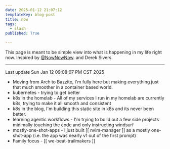 ```yaml
---
date: 2025-01-12 21:07:12
templateKey: blog-post
title: now
tags:
  - slash
published: True

---
```


This page is meant to be simple view into what is happening in my life right now. Inspired by [@NowNowNow](https://nownownow.com/). and Derek Sivers.

---

Last update Sun Jan 12 09:08:07 PM CST 2025

* Moving from Arch to Bazzite, I'm fully here but making everything just that
  much smoother in a container based world.
* kubernetes - trying to get better
* k8s in the homelab - All of my services I run in my homelab are currently
  k8s, trying to make it all smooth and consistent
* k8s in the blog, I'm building this static site in k8s and its never been
  better.
* learning agentic workflows - I'm trying to build out a few side projects
  minimally touching the code and only instructing windsurf
* mostly-one-shot-apps - I just built [[ nvim-manager ]] as a mostly
  one-shot-app (i.e. the app was nearly v1 out of the first prompt)
* Family focus - [[ we-beat-trailmakers ]]
